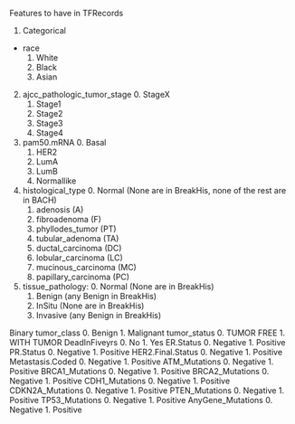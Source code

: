 Features to have in TFRecords


1. Categorical
  - race
    1. White
    2. Black
    3. Asian
  2. ajcc_pathologic_tumor_stage
     0. StageX
     1. Stage1
     2. Stage2
     3. Stage3
     4. Stage4
  3. pam50.mRNA
     0. Basal
     1. HER2
     2. LumA
     3. LumB
     4. Normallike
  4. histological_type
     0. Normal (None are in BreakHis, none of the rest are in BACH)
     1. adenosis              (A)
     2. fibroadenoma          (F)
     3. phyllodes_tumor       (PT)
     4. tubular_adenoma       (TA)
     5. ductal_carcinoma      (DC)
     6. lobular_carcinoma     (LC)
     7. mucinous_carcinoma    (MC)
     8. papillary_carcinoma   (PC)
  5. tissue_pathology:
     0. Normal   (None are in BreakHis)
     1. Benign   (any Benign in BreakHis)
     2. InSitu   (None are in BreakHis)
     3. Invasive (any Benign in BreakHis)


 Binary
   tumor_class
     0. Benign
     1. Malignant 
   tumor_status
     0. TUMOR FREE
     1. WITH TUMOR
   DeadInFiveyrs
     0. No
     1. Yes
   ER.Status
     0. Negative
     1. Positive
   PR.Status
     0. Negative
     1. Positive
   HER2.Final.Status
     0. Negative
     1. Positive
   Metastasis.Coded
     0. Negative
     1. Positive
   ATM_Mutations
     0. Negative
     1. Positive
   BRCA1_Mutations
     0. Negative
     1. Positive
  BRCA2_Mutations
     0. Negative
     1. Positive
  CDH1_Mutations
     0. Negative
     1. Positive
   CDKN2A_Mutations
     0. Negative
     1. Positive
   PTEN_Mutations
     0. Negative
     1. Positive
   TP53_Mutations
     0. Negative
     1. Positive
   AnyGene_Mutations
     0. Negative
     1. Positive

